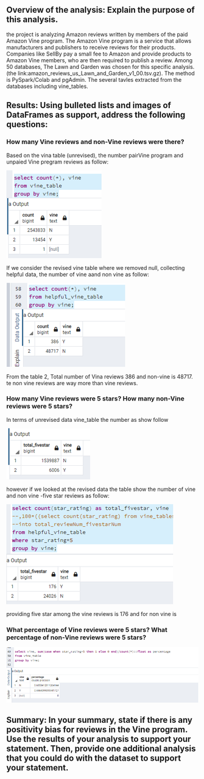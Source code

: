 ## Overview of the analysis: Explain the purpose of this analysis.

the project is analyzing Amazon reviews written by members of the paid Amazon Vine program. The Amazon Vine program is a service that allows manufacturers and publishers to receive reviews for their products. Companies like SellBy pay a small fee to Amazon and provide products to Amazon Vine members, who are then required to publish a review. Among 50 databases, The Lawn and Garden was chosen for this specific analysis. (the link:amazon_reviews_us_Lawn_and_Garden_v1_00.tsv.gz). The method is PySpark/Colab and pgAdmin. The several tavles extracted from the databases including vine_tables.

## Results: Using bulleted lists and images of DataFrames as support, address the following questions:

### How many Vine reviews and non-Vine reviews were there?
Based on the vina table (unrevised), the number pairVine program and unpaied Vine pregram reviews as follow:

![Alt, text](totalreviewvineyesno.png)

If we consider the revised vine table where we removed null, collecting helpful data, the number of vine aand non vine as follow:

![Alt, text](cleared%20total.png)

From the table 2, Total number of Vina reviews 386 and non-vine is 48717. te non vine reviews are way more than vine reviews.

### How many Vine reviews were 5 stars? How many non-Vine reviews were 5 stars?


In terms of unrevised data vine_table
 the number as show follow
 
![Alt, text](unrevisedtablefivestar.png)

however if we looked at the revised data
the table show the number of vine and non vine -five star reviews as follow:

![Alt, text](revicedfive%20star.png)

providing five star among  the vine reviews is 176 and for non vine is 

### What percentage of Vine reviews were 5 stars? What percentage of non-Vine reviews were 5 stars?

![Alt, text](percentagepng.png)

## Summary: In your summary, state if there is any positivity bias for reviews in the Vine program. Use the results of your analysis to support your statement. Then, provide one additional analysis that you could do with the dataset to support your statement.


